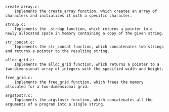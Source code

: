     create_array.c:
        Implements the create_array function, which creates an array of characters and initializes it with a specific character.

    strdup.c:
        Implements the _strdup function, which returns a pointer to a newly allocated space in memory containing a copy of the given string.

    str_concat.c:
        Implements the str_concat function, which concatenates two strings and returns a pointer to the resulting string.

    alloc_grid.c:
        Implements the alloc_grid function, which returns a pointer to a two-dimensional array of integers with the specified width and height.

    free_grid.c:
        Implements the free_grid function, which frees the memory allocated for a two-dimensional grid.

    argstostr.c:
        Implements the argstostr function, which concatenates all the arguments of a program into a single string.
